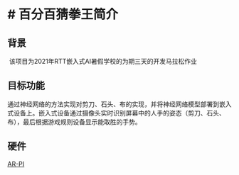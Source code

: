 # # 百分百猜拳王简介



## 背景

​	该项目为2021年RTT嵌入式AI暑假学校的为期三天的开发马拉松作业

## 目标功能

​	通过神经网络的方法实现对剪刀、石头、布的实现，并将神经网络模型部署到嵌入式设备上。嵌入式设备通过摄像头实时识别屏幕中的人手的姿态（剪刀、石头、布），最后根据游戏规则设备显示能取胜的手势。

## 硬件

[AR-PI](https://art-pi.gitee.io/website/)



   
